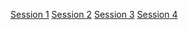 [Session 1](https://app.butter.us/recap/883c2c61-6522-45db-8708-625a5f6f6d19)
[Session 2](https://app.butter.us/recap/928ccfed-b834-48d9-bc44-947654752702)
[Session 3](https://app.butter.us/recap/c465f9c7-b3bb-43b2-a7db-198cc8c81239)
[Session 4](https://app.butter.us/recap/9aa740fe-f7da-40f7-9e1b-5aaa81381e01)